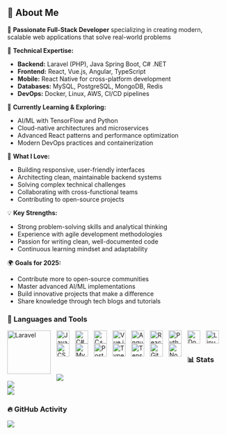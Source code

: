 ## 👋 About Me

🚀 **Passionate Full-Stack Developer** specializing in creating modern, scalable web applications that solve real-world problems

💼 **Technical Expertise:**
- **Backend:** Laravel (PHP), Java Spring Boot, C# .NET
- **Frontend:** React, Vue.js, Angular, TypeScript
- **Mobile:** React Native for cross-platform development
- **Databases:** MySQL, PostgreSQL, MongoDB, Redis
- **DevOps:** Docker, Linux, AWS, CI/CD pipelines

🌱 **Currently Learning & Exploring:**
- AI/ML with TensorFlow and Python
- Cloud-native architectures and microservices
- Advanced React patterns and performance optimization
- Modern DevOps practices and containerization

🎯 **What I Love:**
- Building responsive, user-friendly interfaces
- Architecting clean, maintainable backend systems
- Solving complex technical challenges
- Collaborating with cross-functional teams
- Contributing to open-source projects

💡 **Key Strengths:**
- Strong problem-solving skills and analytical thinking
- Experience with agile development methodologies
- Passion for writing clean, well-documented code
- Continuous learning mindset and adaptability

🌍 **Goals for 2025:**
- Contribute more to open-source communities
- Master advanced AI/ML implementations
- Build innovative projects that make a difference
- Share knowledge through tech blogs and tutorials
### 🧰 Languages and Tools
<img align="left" alt="Laravel" width="100px" style="padding-right:10px;" src="https://raw.githubusercontent.com/laravel/art/master/logo-lockup/5%20SVG/2%20CMYK/1%20Full%20Color/laravel-logolockup-cmyk-red.svg"/>
<img align="left" alt="Java" width="30px" style="padding-right:10px;" src="https://cdn.jsdelivr.net/gh/devicons/devicon/icons/java/java-original.svg"/>
<img align="left" alt="C#" width="30px" style="padding-right:10px;" src="https://cdn.jsdelivr.net/gh/devicons/devicon/icons/csharp/csharp-original.svg"/>
<img align="left" alt="C++" width="30px" style="padding-right:10px;" src="https://cdn.jsdelivr.net/gh/devicons/devicon/icons/cplusplus/cplusplus-original.svg"/>
<img align="left" alt="Vue.js" width="30px" style="padding-right:10px;" src="https://cdn.jsdelivr.net/gh/devicons/devicon/icons/vuejs/vuejs-original.svg"/>
<img align="left" alt="Angular" width="30px" style="padding-right:10px;" src="https://cdn.jsdelivr.net/gh/devicons/devicon/icons/angularjs/angularjs-plain.svg"/>
<img align="left" alt="React" width="30px" style="padding-right:10px;" src="https://cdn.jsdelivr.net/gh/devicons/devicon/icons/react/react-original.svg"/>
<img align="left" alt="Python" width="30px" style="padding-right:10px;" src="https://cdn.jsdelivr.net/gh/devicons/devicon/icons/python/python-plain.svg"/>
<img align="left" alt="Docker" width="30px" style="padding-right:10px;" src="https://cdn.jsdelivr.net/gh/devicons/devicon/icons/docker/docker-original.svg"/>
<img align="left" alt="Linux" width="30px" style="padding-right:10px;" src="https://cdn.jsdelivr.net/gh/devicons/devicon/icons/linux/linux-original.svg"/>
<img align="left" alt="CSS3" width="30px" style="padding-right:10px;" src="https://cdn.jsdelivr.net/gh/devicons/devicon/icons/css3/css3-plain.svg"/>
<img align="left" alt="MySQL" width="30px" style="padding-right:10px;" src="https://cdn.jsdelivr.net/gh/devicons/devicon/icons/mysql/mysql-original.svg"/>
<img align="left" alt="PostgreSQL" width="30px" style="padding-right:10px;" src="https://cdn.jsdelivr.net/gh/devicons/devicon/icons/postgresql/postgresql-original.svg"/>
<img align="left" alt="TypeScript" width="30px" style="padding-right:10px;" src="https://cdn.jsdelivr.net/gh/devicons/devicon/icons/typescript/typescript-plain.svg"/>
<img align="left" alt="TensorFlow" width="30px" style="padding-right:10px;" src="https://cdn.jsdelivr.net/gh/devicons/devicon/icons/tensorflow/tensorflow-original.svg"/>
<img align="left" alt="Git" width="30px" style="padding-right:10px;" src="https://cdn.jsdelivr.net/gh/devicons/devicon/icons/git/git-original.svg"/>
<img align="left" alt="Node.js" width="30px" style="padding-right:10px;" src="https://cdn.jsdelivr.net/gh/devicons/devicon/icons/nodejs/nodejs-original.svg"/>
<br />

#
### 📊 Stats
![](https://github-readme-stats.vercel.app/api?username=MrMarioo&theme=dark&hide_border=false&include_all_commits=false&count_private=false)<br/>
![](https://github-readme-streak-stats.herokuapp.com/?user=MrMarioo&theme=dark&hide_border=false)<br/>
![](https://github-readme-stats.vercel.app/api/top-langs/?username=MrMarioo&theme=dark&hide_border=false&include_all_commits=false&count_private=false&layout=compact)

### 🔥 GitHub Activity
![](https://github-readme-activity-graph.vercel.app/graph?username=MrMarioo&theme=react-dark)


<!-- Proudly created with GPRM ( https://gprm.itsvg.in ) -->
